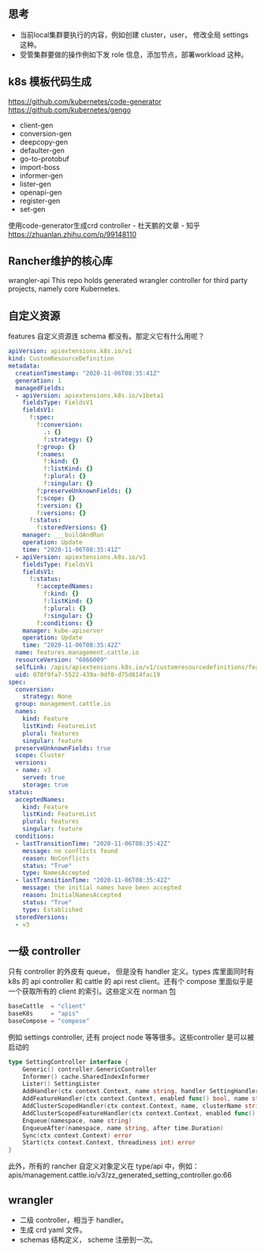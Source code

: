 ## 思考
- 当前local集群要执行的内容，例如创建 cluster，user， 修改全局 settings 这种。
- 受管集群要做的操作例如下发 role 信息，添加节点，部署workload 这种。

## k8s 模板代码生成
https://github.com/kubernetes/code-generator
https://github.com/kubernetes/gengo

- client-gen
- conversion-gen
- deepcopy-gen
- defaulter-gen
- go-to-protobuf
- import-boss
- informer-gen
- lister-gen
- openapi-gen
- register-gen
- set-gen

使用code-generator生成crd controller - 杜天鹏的文章 - 知乎
https://zhuanlan.zhihu.com/p/99148110

## Rancher维护的核心库
wrangler-api
This repo holds generated wrangler controller for third party projects, namely core Kubernetes.

## 自定义资源
features 自定义资源连 schema 都没有。那定义它有什么用呢？
```yaml
apiVersion: apiextensions.k8s.io/v1
kind: CustomResourceDefinition
metadata:
  creationTimestamp: "2020-11-06T08:35:41Z"
  generation: 1
  managedFields:
  - apiVersion: apiextensions.k8s.io/v1beta1
    fieldsType: FieldsV1
    fieldsV1:
      f:spec:
        f:conversion:
          .: {}
          f:strategy: {}
        f:group: {}
        f:names:
          f:kind: {}
          f:listKind: {}
          f:plural: {}
          f:singular: {}
        f:preserveUnknownFields: {}
        f:scope: {}
        f:version: {}
        f:versions: {}
      f:status:
        f:storedVersions: {}
    manager: ___buildAndRun
    operation: Update
    time: "2020-11-06T08:35:41Z"
  - apiVersion: apiextensions.k8s.io/v1
    fieldsType: FieldsV1
    fieldsV1:
      f:status:
        f:acceptedNames:
          f:kind: {}
          f:listKind: {}
          f:plural: {}
          f:singular: {}
        f:conditions: {}
    manager: kube-apiserver
    operation: Update
    time: "2020-11-06T08:35:42Z"
  name: features.management.cattle.io
  resourceVersion: "6866009"
  selfLink: /apis/apiextensions.k8s.io/v1/customresourcedefinitions/features.management.cattle.io
  uid: 070f9fa7-5522-439a-9df0-d75d814fac19
spec:
  conversion:
    strategy: None
  group: management.cattle.io
  names:
    kind: Feature
    listKind: FeatureList
    plural: features
    singular: feature
  preserveUnknownFields: true
  scope: Cluster
  versions:
  - name: v3
    served: true
    storage: true
status:
  acceptedNames:
    kind: Feature
    listKind: FeatureList
    plural: features
    singular: feature
  conditions:
  - lastTransitionTime: "2020-11-06T08:35:42Z"
    message: no conflicts found
    reason: NoConflicts
    status: "True"
    type: NamesAccepted
  - lastTransitionTime: "2020-11-06T08:35:42Z"
    message: the initial names have been accepted
    reason: InitialNamesAccepted
    status: "True"
    type: Established
  storedVersions:
  - v3
```

## 一级 controller
只有 controller 的外皮有 queue， 但是没有 handler 定义。types 库里面同时有 k8s 的 api controller 和 cattle 的 api rest client。还有个 compose 里面似乎是一个获取所有的 client 的索引。这些定义在 norman 包
```go
baseCattle  = "client"
baseK8s     = "apis"
baseCompose = "compose"
```
例如 settings controller, 还有 project node 等等很多。这些controller 是可以被启动的
```go
type SettingController interface {
	Generic() controller.GenericController
	Informer() cache.SharedIndexInformer
	Lister() SettingLister
	AddHandler(ctx context.Context, name string, handler SettingHandlerFunc)
	AddFeatureHandler(ctx context.Context, enabled func() bool, name string, sync SettingHandlerFunc)
	AddClusterScopedHandler(ctx context.Context, name, clusterName string, handler SettingHandlerFunc)
	AddClusterScopedFeatureHandler(ctx context.Context, enabled func() bool, name, clusterName string, handler SettingHandlerFunc)
	Enqueue(namespace, name string)
	EnqueueAfter(namespace, name string, after time.Duration)
	Sync(ctx context.Context) error
	Start(ctx context.Context, threadiness int) error
}
```
此外，所有的 rancher 自定义对象定义在 type/api 中，例如：apis/management.cattle.io/v3/zz_generated_setting_controller.go:66

## wrangler
- 二级 controller，相当于 handler。
- 生成 crd yaml 文件。
- schemas 结构定义， scheme 注册到一次。
